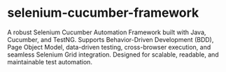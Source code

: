 # selenium-cucumber-framework
A robust Selenium Cucumber Automation Framework built with Java, Cucumber, and TestNG. Supports Behavior-Driven Development (BDD), Page Object Model, data-driven testing, cross-browser execution, and seamless Selenium Grid integration. Designed for scalable, readable, and maintainable test automation.
